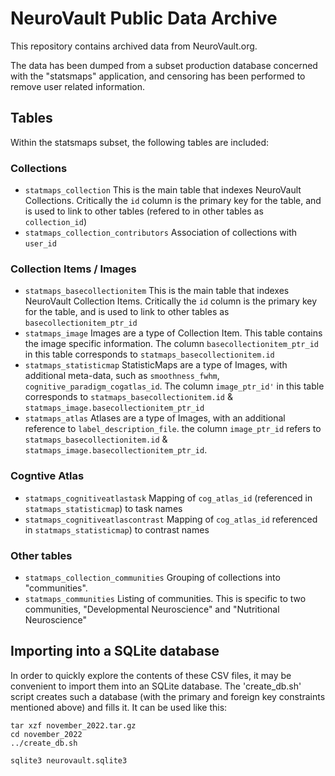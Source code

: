 # NeuroVault Public Data Archive

This repository contains archived data from NeuroVault.org.

The data has been dumped from a subset production database concerned with the "statsmaps" application, and censoring has been performed to remove user related information.

## Tables

Within the statsmaps subset, the following tables are included:

### Collections
* `statmaps_collection`
This is the main table that indexes NeuroVault Collections. Critically the `id` column is the primary key for the table, and is used to link to other tables (refered to in other tables as `collection_id`)
* `statmaps_collection_contributors`
Association of collections with `user_id`


### Collection Items / Images
* `statmaps_basecollectionitem`
This is the main table that indexes NeuroVault Collection Items. Critically the `id` column is the primary key for the table, and is used to link to other tables as `basecollectionitem_ptr_id`
* `statmaps_image`
Images are a type of Collection Item. This table contains the image specific information. The column `basecollectionitem_ptr_id` in this table corresponds to `statmaps_basecollectionitem.id`
* `statmaps_statisticmap`
StatisticMaps are a type of Images, with additional meta-data, such as `smoothness_fwhm`, `cognitive_paradigm_cogatlas_id`.
The column `image_ptr_id'` in this table corresponds to `statmaps_basecollectionitem.id` & `statmaps_image.basecollectionitem_ptr_id`
* `statmaps_atlas`
Atlases are a type of Images, with an additional reference to `label_description_file`. the column `image_ptr_id` refers to `statmaps_basecollectionitem.id` & `statmaps_image.basecollectionitem_ptr_id`.

### Cogntive Atlas
* `statmaps_cognitiveatlastask`
Mapping of `cog_atlas_id` (referenced in `statmaps_statisticmap`) to task names
* `statmaps_cognitiveatlascontrast`
Mapping of `cog_atlas_id` referenced in `statmaps_statisticmap`) to contrast names

### Other tables
* `statmaps_collection_communities`
Grouping of collections into "communities". 
* `statmaps_communities`
Listing of communities. This is specific to two communities, "Developmental Neuroscience" and "Nutritional Neuroscience"

## Importing into a SQLite database

In order to quickly explore the contents of these CSV files, it may be convenient to import them into an SQLite database.
The 'create_db.sh' script creates such a database (with the primary and foreign key constraints mentioned above) and fills it.
It can be used like this:

```
tar xzf november_2022.tar.gz
cd november_2022
../create_db.sh

sqlite3 neurovault.sqlite3
```
